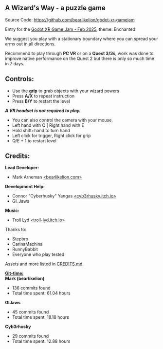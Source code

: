 ## A Wizard's Way - a puzzle game

Source Code: https://github.com/bearlikelion/godot-xr-gamejam

Entry for the [Godot XR Game Jam - Feb 2025](https://itch.io/jam/godot-xr-game-jam-feb-2025), theme: Enchanted

We suggest you play with a stationary boundary where you can spread your arms out in all directions.

Recommend to play through **PC VR** or on a **Quest 3/3s**, work was done to improve native performance on the Quest 2 but there is only so much time in 7 days.

## Controls:

* Use the **grip** to grab objects with your wizard powers
* Press **A/X** to repeat instruction
* Press **B/Y** to restart the level

***A VR headset is not required to play.***

* You can also control the camera with your mouse.
* Left hand with Q | Right hand with E
* Hold shift+hand to turn hand
* Left click for trigger, Right click for grip
* Q/E + 1 to restart level

## Credits:
**Lead Developer:**
* Mark Arneman [<bearlikelion.com>](https://bearlikelion.com)

**Development Help:**
* Connor "Cyberhusky" Yangas [<cyb3rhusky.itch.io>](https://cyb3rhusky.itch.io/)
* GI_Jaws

**Music:**
* Troll Lyd [<troll-lyd.itch.io>](http://troll-lyd.itch.io)

Thanks to:
* Stepbro
* CarinaMachina
* RunnyBabbit
* Everyone who play tested

Assets and more listed in [CREDITS.md](./CREDITS.md)

**[Git-time:](https://github.com/vmf91/git-time)**\
**Mark (bearlikelion)**
* 136 commits found
* Total time spent: 61.04 hours ​

**GIJaws**
* 45 commits found
* Total time spent: 18.18 hours ​

**Cyb3rhusky**
* 29 commits found
* Total time spent: 12.88 hours